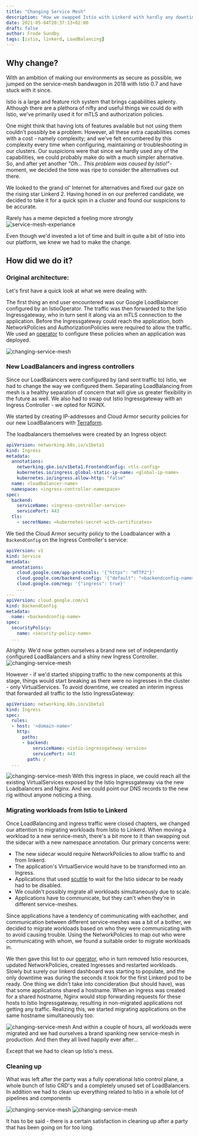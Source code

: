 ```yaml
---
title: "Changing Service Mesh"
description: "How we swapped Istio with Linkerd with hardly any downtime"
date: 2021-05-04T20:37:13+02:00
draft: false
author: Frode Sundby
tags: [istio, linkerd, LoadBalancing]
---
```



## Why change?
With an ambition of making our environments as secure as possible, we jumped on the service-mesh bandwagon in 2018 with Istio 0.7 and have stuck with it since.

Istio is a large and feature rich system that brings capabilities aplenty.
Although there are a plethora of nifty and useful things we could do with Istio, we've primarily used it for mTLS and authorization policies.

One might think that having lots of features available but not using them couldn't possibly be a problem.
However, all these extra capabilities comes with a cost - namely complexity; and we've felt encumbered by this complexity every time when configuring, maintaining or troubleshooting in our clusters.
Our suspicions were that since we hardly used any of the capabilities, we could probably make do with a much simpler alternative.
So, and after yet another _"Oh... This problem was caused by Istio!"_-moment, we decided the time was ripe to consider the alternatives out there.

We looked to the grand ol' Internet for alternatives and fixed our gaze on the rising star Linkerd 2.
Having honed in on our preferred candidate, we decided to take it for a quick spin in a cluster and found our suspicions to be accurate.

Rarely has a meme depicted a feeling more strongly
![service-mesh-experiance](/blog/images/service-mesh-experience.jpg)

Even though we'd invested a lot of time and built in quite a bit of Istio into our platform, we knew we had to make the change.

## How did we do it?
### Original architecture: 
Let's first have a quick look at what we were dealing with:

The first thing an end user encountered was our Google LoadBalancer configured by an IstioOperator.
The traffic was then forwarded to the Istio Ingressgateway, who in turn sent it along via an mTLS connection to the application.
Before the Ingressgateway could reach the application, both NetworkPolicies and AuthorizationPolicies were required to allow the traffic.
We used an [operator](https://github.com/nais/naiserator) to configure these policies when an application was deployed.

![changing-service-mesh](/blog/images/changing-service-mesh-1.png)

### New LoadBalancers and ingress controllers
Since our LoadBalancers were configured by (and sent traffic to) Istio, we had to change the way we configured them.
Separating LoadBalancing from mesh is a healthy separation of concern that will give us greater flexibility in the future as well.
We also had to swap out Istio Ingressgateway with an Ingress Controller - we opted for NGINX.

We started by creating IP-addresses and Cloud Armor security policies for our new LoadBalancers with [Terraform](https://www.terraform.io/).

The loadbalancers themselves were created by an Ingress object:
```yaml
apiVersion: networking.k8s.io/v1beta1
kind: Ingress
metadata:
  annotations:
    networking.gke.io/v1beta1.FrontendConfig: <tls-config>
    kubernetes.io/ingress.global-static-ip-name: <global-ip-name> 
    kubernetes.io/ingress.allow-http: "false"
  name: <loadbalancer-name>
  namespace: <ingress-controller-namespace>
spec:
  backend:
    serviceName: <ingress-controller-service>
    servicePort: 443
  tls:
    - secretName: <kubernetes-secret-with-certificates>
```

We tied the Cloud Armor security policy to the Loadbalancer with a `BackendConfig` on the Ingress Controller's service:
```yaml
apiVersion: v1
kind: Service
metadata:
  annotations:
    cloud.google.com/app-protocols: '{"https": "HTTP2"}'
    cloud.google.com/backend-config: '{"default": "<backendconfig-name>"}'
    cloud.google.com/neg: '{"ingress": true}'
    ...
---
apiVersion: cloud.google.com/v1
kind: BackendConfig
metadata:
  name: <backendconfig-name>
spec:
  securityPolicy:
    name: <security-policy-name>
  ...
````

Alrighty. We'd now gotten ourselves a brand new set of independantly configured LoadBalancers and a shiny new Ingress Controller.
![changing-service-mesh](/blog/images/changing-service-mesh-2.png)

However - if we'd started shipping traffic to the new components at this stage, things would start breaking as there were no ingresses in the cluster - only VirtualServices.
To avoid downtime, we created an interim ingress that forwarded all traffic to the Istio IngressGateway:
```yaml
apiVersion: networking.k8s.io/v1beta1
kind: Ingress
spec:
  rules:
  - host: '<domain-name>'
    http:
      paths:
      - backend:
          serviceName: <istio-ingressgateway-service>
          servicePort: 443
        path: /
  ...
```
![changing-service-mesh](/blog/images/changing-service-mesh-3.png)
With this ingress in place, we could reach all the existing VirtualServices exposed by the Istio Ingressgateway via the new Loadbalancers and Nginx.
And we could point our DNS records to the new rig without anyone noticing a thing.

### Migrating workloads from Istio to Linkerd
Once LoadBalancing  and ingress traffic were closed chapters, we changed our attention to migrating workloads from Istio to Linkerd.
When moving a workload to a new service-mesh, there's a bit more to it than swapping out the sidecar with a new namespace annotation.
Our primary concerns were:
- The new sidecar would require NetworkPolicies to allow traffic to and from linkerd. 
- The application's VirtualService would have to be transformed into an Ingress.
- Applications that used [scuttle](https://github.com/redboxllc/scuttle) to wait for the Istio sidecar to be ready had to be disabled.
- We couldn't possibly migrate all workloads simultaneously due to scale.
- Applications have to communicate, but they can't when they're in different service-meshes.

Since applications have a tendency of communicating with eachother, and communication between different service-meshes was a bit of a bother, we decided to migrate workloads based on who they were communicating with to avoid causing trouble.
Using the NetworkPolicies to map out who were communicating with whom, we found a suitable order to migrate workloads in.

We then gave this list to our [operator](https://github.com/nais/naiserator), who in turn removed Istio resources, updated NetworkPolicies, created Ingresses and restarted workloads.
Slowly but surely our linkerd dashboard was starting to populate, and the only downtime was during the seconds it took for the first Linkerd pod to be ready.
One thing we didn't take into concideration (but should have), was that some applications shared a hostname. 
When an ingress was created for a shared hostname, Nginx would stop forwarding requests for these hosts to Istio Ingressgateway, resulting in non-migrated applications not getting any traffic.
Realizing this, we started migrating applications on the same hostname simultaneously too.

![changing-service-mesh](/blog/images/changing-service-mesh-4.png)
And within a couple of hours, all workloads were migrated and we had ourselves a brand spanking new service-mesh in production.
And then they all lived happily ever after...

Except that we had to clean up Istio's mess.

### Cleaning up
What was left after the party was a fully operational Istio control plane, a whole bunch of Istio CRD's and a completely unused set of LoadBalancers. In addition we had to clean up everything related to Istio in a whole lot of pipelines and components


![changing-service-mesh](/blog/images/changing-service-mesh-5.png)
![changing-service-mesh](/blog/images/changing-service-mesh-6.png)

It has to be said - there is a certain satisfaction in cleaning up after a party that has been going on for too long.
